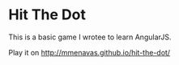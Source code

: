 # Hit The Dot

This is a basic game I wrotee to learn AngularJS.

Play it on http://mmenavas.github.io/hit-the-dot/
